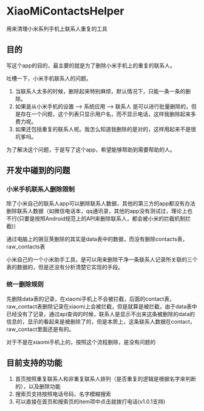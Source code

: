 # XiaoMiContactsHelper
用来清理小米系列手机上联系人重复的工具

## 目的
写这个app的目的，最主要的就是为了删除小米手机上的重复的联系人。

吐槽一下，小米手机联系人的问题。

1. 当联系人太多的时候，删除起来特别麻烦，默认情况下，只能一条一条的删除。
2. 如果是从小米手机的设置 --> 系统应用 --> 联系人 是可以进行批量删除的，但是存在一个问题，这个列表只显示用户名，而不显示电话，这样我删除起来多费力呢。
3. 如果还包括重复的联系人呢。我怎么知道我删除的是对的，这样用起来不是很坑爹吗。

为了解决这个问题，于是写了这个app，希望能够帮助到需要帮助的人。

## 开发中碰到的问题

### 小米手机联系人删除限制
除了小米自己的联系人app可以删除联系人数据，其他的第三方的app都没有办法删除联系人数据（如微信电话本，qq通讯录，其他的app没有测试过，理论上也不行(只要是按照Android规范上的API来删除联系人，都会被小米的拦截机制拦截)）

通过电脑上的豌豆荚删除的其实是data表中的数据，而没有删除contacts表，raw_contacts表

小米自己的一个小米助手工具，是可以用来删除干净一条联系人记录所关联的三个表的数据的，但是还没有分析清楚它实现的手段。

### 统一删除规则
先删除data表的记录，在xiaomi手机上不会被拦截，后面的contact表，raw_contact表删除记录在xiaomi上会被拦截，但是就算是被拦截，由于data表中已经没有了记录，通过api查询的时候，联系人是显示不出来这条被删除的data的信息的，显示的看起来是被删除了的，但是本质上，这条联系人数据在contact，raw_contact里面还是有的。

对于不是在xiaomi手机上的，按照这个流程删除，是没有问题的

## 目前支持的功能

1. 首页按照重复联系人和非重复联系人排列（是否重复的逻辑是根据名字来判断的），以及删除功能
2. 搜索页支持按照电话号码，名字模糊搜索
3. 可以直接在首页和搜索页的item项中点击就拨打电话(v1.0.1支持)


